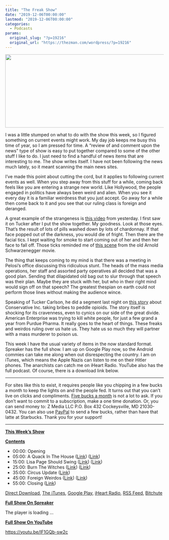 ```yaml
---
title: "The Freak Show"
date: "2019-12-06T00:00:00"
lastmod: "2019-12-06T00:00:00"
categories:
  - Podcasts
params:
  original_slug: "?p=19216"
  original_url: "https://thezman.com/wordpress/?p=19216"
---
```


[<img
src="http://thezman.com/wordpress/wp-content/uploads/2018/01/Power-Hour.png"
decoding="async" width="600" height="233" />](http://thezman.com/wordpress/wp-content/uploads/2018/01/Power-Hour.png)

I was a little stumped on what to do with the show this week, so I
figured something on current events might work. My day job keeps me busy
this time of year, so I am pressed for time. A “review of and comment
upon the news” type of show is easy to put together compared to some of
the other stuff I like to do. I just need to find a handful of news
items that are interesting to me. The show writes itself. I have not
been following the news much lately, so it meant scanning the main news
sites.

I’ve made this point about cutting the cord, but it applies to following
current events as well. When you step away from this stuff for a while,
coming back feels like you are entering a strange new world. Like
Hollywood, the people engaged in politics have always been weird and
alien. When you see it every day it is a familiar weirdness that you
just accept. Go away for a while then come back to it and you see that
our ruling class is foreign and deranged.

A great example of the strangeness is <a
href="https://www.youtube.com/watch?v=ePwpKYDi-h8&amp;feature=youtu.be"
rel="noopener noreferrer" target="_blank">this video</a> from yesterday.
I first saw it on Tucker after I put the show together. My goodness.
Look at those eyes. That’s the result of lots of pills washed down by
lots of chardonnay. If that face popped out of the darkness, you would
die of fright. Then there are the facial tics. I kept waiting for smoke
to start coming out of her and then her face to fall off. Those ticks
reminded me of
<a href="https://youtu.be/9v-33jcEDk4?t=30" rel="noopener noreferrer"
target="_blank">this scene</a> from the old Arnold Schwarzenegger movie.

The thing that keeps coming to my mind is that there was a meeting in
Pelosi’s office discussing this ridiculous stunt. The heads of the mass
media operations, her staff and assorted party operatives all decided
that was a good plan. Sending that dilapidated old bag out to slur
through that speech was their plan. Maybe they are stuck with her, but
who in their right mind would sign off on that speech? The greatest
thespian on earth could not perform those lines without making the
audience wince.

Speaking of Tucker Carlson, he did a segment last night on <a
href="https://www.propublica.org/article/inside-purdue-pharma-media-playbook-how-it-planted-the-opioid-anti-story"
rel="noopener noreferrer" target="_blank">this story</a> about
Conservative Inc. taking bribes to peddle opioids. The story itself is
shocking for its cravenness, even to cynics on our side of the great
divide. American Enterprise was trying to kill white people, for just a
few grand a year from Purdue Pharma. It really goes to the heart of
things. These freaks and weirdos ruling over us hate us. They hate us so
much they will partner with a mass murderer to poison us.

This week I have the usual variety of items in the now standard format.
Spreaker has the full show. I am up on Google Play now, so the Android
commies can take me along when out disrespecting the country. I am on
iTunes, which means the Apple Nazis can listen to me on their Hitler
phones. The anarchists can catch me on iHeart Radio. YouTube also has
the full podcast. Of course, there is a download link below.

------------------------------------------------------------------------

For sites like this to exist, it requires people like you chipping in a
few bucks a month to keep the lights on and the people fed. It turns out
that you can’t live on clicks and compliments.
<a href="https://www.subscribestar.com/the-z-blog"
rel="noopener noreferrer" target="_blank">Five bucks a month</a> is not
a lot to ask. If you don’t want to commit to a subscription, make a one
time donation. Or, you can send money to: Z Media LLC P.O. Box 432
Cockeysville, MD 21030-0432. You can also use <a
href="https://www.paypal.com/cgi-bin/webscr?cmd=_s-xclick&amp;hosted_button_id=UDAS2Q8JYA6CN&amp;source=url"
rel="noopener noreferrer" target="_blank">PayPal</a> to send a few
bucks, rather than have that latte at Starbucks. Thank you for your
support!

------------------------------------------------------------------------

**<u>This Week’s Show</u>**

**<u>Contents</u>**

-   00:00: Opening
-   05:00: A Quack In The House (<a
    href="https://www.theatlantic.com/ideas/archive/2019/12/how-narcissists-wear-out-their-welcome/602446/"
    rel="noopener noreferrer" target="_blank">Link</a>)
    (<a href="https://www.psychiatry.org/newsroom/goldwater-rule"
    rel="noopener noreferrer" target="_blank">Link</a>)
-   15:00: Lisa Page Should Swing (<a
    href="https://www.thedailybeast.com/lisa-page-speaks-theres-no-fathomable-way-i-have-committed-any-crime-at-all"
    rel="noopener noreferrer" target="_blank">Link</a>) (<a
    href="https://www.breitbart.com/politics/2019/12/02/lisa-pages-disastrously-dishonest-daily-beast-interview"
    rel="noopener noreferrer" target="_blank">Link</a>)
-   25:00: Burn The Witches (<a
    href="https://www.motherjones.com/media/2019/11/should-journalists-be-part-of-the-resistance/"
    rel="noopener noreferrer" target="_blank">Link</a>)
    (<a href="https://www.bitchute.com/video/NtMbB9SmLsE/"
    rel="noopener noreferrer" target="_blank">Link</a>)
-   35:00: Circus Update (<a
    href="https://www.politico.com/news/2019/12/05/pelosi-reveals-plan-to-proceed-with-articles-of-impeachment-against-trump-076173"
    rel="noopener noreferrer" target="_blank">Link</a>)
-   45:00: Foreign Weirdos (<a
    href="https://freebeacon.com/issues/rashida-tlaib-headlined-anti-semitic-hate-fest/"
    rel="noopener noreferrer" target="_blank">Link</a>)
    (<a href="https://avalon.law.yale.edu/18th_century/washing.asp"
    rel="noopener noreferrer" target="_blank">Link</a>)
-   55:00: Closing (<a
    href="https://www.tennessean.com/story/news/2019/12/03/tennessee-ordered-judge-pay-white-nationalist-american-renaissance-legal-fees-jared-taylor-amren/2600846001/"
    rel="noopener noreferrer" target="_blank">Link</a>)

<a href="https://api.spreaker.com/v2/episodes/20517924/download.mp3"
rel="noopener noreferrer" target="_blank">Direct Download</a>, <a
href="https://itunes.apple.com/us/podcast/the-z-blog-power-hour/id1262799640?mt=2"
rel="noopener noreferrer" target="_blank">The iTunes</a>, <a
href="https://podcasts.google.com/?feed=aHR0cHM6Ly93d3cuc3ByZWFrZXIuY29tL3Nob3cvMjU4OTY1Ny9lcGlzb2Rlcy9mZWVk"
rel="noopener noreferrer" target="_blank">Google Play</a>, <a href="https://www.iheart.com/podcast/the-z-blog-power-hour-29246491/"
rel="noopener noreferrer" target="_blank">iHeart Radio,</a>
<a href="https://www.spreaker.com/show/2589657/episodes/feed"
rel="noopener noreferrer" target="_blank">RSS Feed</a>,
<a href="https://www.bitchute.com/channel/OfDOhe43n3QL/"
rel="noopener noreferrer" target="_blank">Bitchute</a>

**<u>Full Show On Spreaker</u>**

The player is loading ...

<span class="widget_spinner dark"></span>

**<u>Full Show On YouTube</u>**

https://youtu.be/lF1GQb-sw2c
